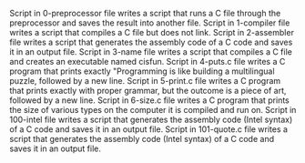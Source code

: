 Script in 0-preprocessor file writes a script that runs a C file through the preprocessor and saves the result into another file.
Script in 1-compiler file writes a script that compiles a C file but does not link.
Script in 2-assembler file writes a script that generates the assembly code of a C code and saves it in an output file.
Script in 3-name file writes a script that compiles a C file and creates an executable named cisfun.
Script in 4-puts.c file writes a C program that prints exactly "Programming is like building a multilingual puzzle, followed by a new line.
Script in 5-print.c file writes a C program that prints exactly with proper grammar, but the outcome is a piece of art, followed by a new line.
Script in 6-size.c file writes a C program that prints the size of various types on the computer it is compiled and run on.
Script in 100-intel file writes a script that generates the assembly code (Intel syntax) of a C code and saves it in an output file.
Script in 101-quote.c file writes a script that generates the assembly code (Intel syntax) of a C code and saves it in an output file.

